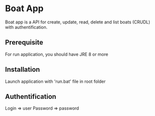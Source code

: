 # Boat App
Boat app is a API for create, update, read, delete and list boats (CRUDL) with authentification.

## Prerequisite
For run application, you should have JRE 8 or more

## Installation
Launch application with 'run.bat' file in root folder

## Authentification
Login => user
Password => password

